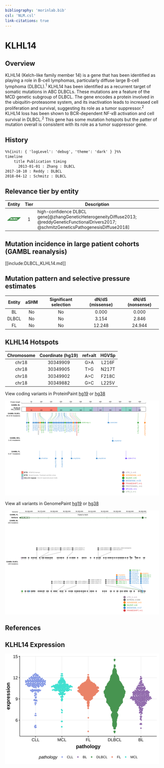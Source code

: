 ```yaml
---
bibliography: 'morinlab.bib'
csl: 'NLM.csl'
link-citations: true
---
```

# KLHL14

## Overview
KLHL14 (Kelch-like family member 14) is a gene that has been identified as playing a role in B-cell lymphomas, particularly diffuse large B-cell lymphoma (DLBCL).<sup>1</sup> KLHL14 has been identified as a recurrent target of somatic mutations in ABC DLBCLs. These mutations are a feature of the MCD genetic subgroup of DLBCL. The gene encodes a protein involved in the ubiquitin-proteasome system, and its inactivation leads to increased cell proliferation and survival, suggesting its role as a tumor suppressor.<sup>2</sup> KLHL14 loss has been shown to BCR-dependent NF-κB activation and cell survival in DLBCL.<sup>2</sup> This gene has some mutation hotspots but the patter of mutation overall is consistent with its role as a tumor suppressor gene.

## History
```mermaid
%%{init: { 'logLevel': 'debug', 'theme': 'dark' } }%%
timeline
    title Publication timing
      2013-01-01 : Zhang : DLBCL
2017-10-10 : Reddy : DLBCL
2018-04-12 : Schmitz : DLBCL
```

## Relevance tier by entity

|Entity|Tier|Description               |
|:------:|:----:|--------------------------|
|![DLBCL](images/icons/DLBCL_tier1.png) |1   |high-confidence DLBCL gene[@zhangGeneticHeterogeneityDiffuse2013; @reddyGeneticFunctionalDrivers2017; @schmitzGeneticsPathogenesisDiffuse2018]|

## Mutation incidence in large patient cohorts (GAMBL reanalysis)

[[include:DLBCL_KLHL14.md]]

## Mutation pattern and selective pressure estimates

|Entity|aSHM|Significant selection|dN/dS (missense)|dN/dS (nonsense)|
|:------:|:----:|:---------------------:|:----------------:|:----------------:|
|BL    |No  |No                   | 0.000          | 0.000          |
|DLBCL |No  |No                   | 3.154          | 2.846          |
|FL    |No  |No                   |12.248          |24.944          |




## KLHL14 Hotspots

| Chromosome |Coordinate (hg19) | ref>alt | HGVSp | 
 | :---:| :---: | :--: | :---: |
| chr18 | 30349909 | G>A | L216F |
| chr18 | 30349905 | T>G | N217T |
| chr18 | 30349902 | A>C | F218C |
| chr18 | 30349882 | G>C | L225V |

View coding variants in ProteinPaint [hg19](https://morinlab.github.io/LLMPP/GAMBL/KLHL14_protein.html)  or [hg38](https://morinlab.github.io/LLMPP/GAMBL/KLHL14_protein_hg38.html)

![](images/proteinpaint/KLHL14_NM_020805.svg)

View all variants in GenomePaint [hg19](https://morinlab.github.io/LLMPP/GAMBL/KLHL14.html)  or [hg38](https://morinlab.github.io/LLMPP/GAMBL/KLHL14_hg38.html)

![](images/proteinpaint/KLHL14.svg)

## References


## KLHL14 Expression
![](images/gene_expression/KLHL14_by_pathology.svg)
<!-- ORIGIN: zhangGeneticHeterogeneityDiffuse2013 -->
<!-- DLBCL: zhangGeneticHeterogeneityDiffuse2013 -->
